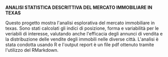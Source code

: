 **ANALISI STATISTICA DESCRITTIVA DEL MERCATO IMMOBILIARE IN TEXAS**

Questo progetto mostra l'analisi esplorativa del mercato immobiliare in texas.
Sono stati calcolati gli indici di posizione, forma e variabilità per le veriabili di interesse, valutando anche l'efficacia degli annunci di vendita e la distribuzione delle vendite degli immobili nelle diverse città.
L'analisi è stata condotta usando R e l'output report è un file pdf ottenuto tramite l'utilizzo del RMarkdown.

